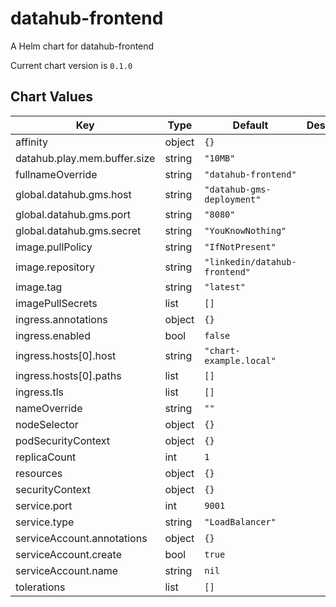 datahub-frontend
================
A Helm chart for datahub-frontend

Current chart version is `0.1.0`

## Chart Values

| Key | Type | Default | Description |
|-----|------|---------|-------------|
| affinity | object | `{}` |  |
| datahub.play.mem.buffer.size | string | `"10MB"` |  |
| fullnameOverride | string | `"datahub-frontend"` |  |
| global.datahub.gms.host | string | `"datahub-gms-deployment"` |  |
| global.datahub.gms.port | string | `"8080"` |  |
| global.datahub.gms.secret | string | `"YouKnowNothing"` |  |
| image.pullPolicy | string | `"IfNotPresent"` |  |
| image.repository | string | `"linkedin/datahub-frontend"` |  |
| image.tag | string | `"latest"` |  |
| imagePullSecrets | list | `[]` |  |
| ingress.annotations | object | `{}` |  |
| ingress.enabled | bool | `false` |  |
| ingress.hosts[0].host | string | `"chart-example.local"` |  |
| ingress.hosts[0].paths | list | `[]` |  |
| ingress.tls | list | `[]` |  |
| nameOverride | string | `""` |  |
| nodeSelector | object | `{}` |  |
| podSecurityContext | object | `{}` |  |
| replicaCount | int | `1` |  |
| resources | object | `{}` |  |
| securityContext | object | `{}` |  |
| service.port | int | `9001` |  |
| service.type | string | `"LoadBalancer"` |  |
| serviceAccount.annotations | object | `{}` |  |
| serviceAccount.create | bool | `true` |  |
| serviceAccount.name | string | `nil` |  |
| tolerations | list | `[]` |  |
